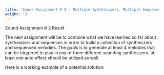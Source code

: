 ```yaml
---
title: 'Sound Assignment # 2 - Multiple Synthesizers, Multiple Sequences'
weight: '3'
---
```

Sound Assignment # 2 Result

The next assignment will be to combine what we have learned so far about synthesizers and sequences in order to build a collection of synthesizers and sequenced melodies. The goals is to generate at least 4 melodies that can be triggered to play in any of three different sounding synthesizers. at least one auto effect should be utilized as well.

Here is a working example of a potential solution: